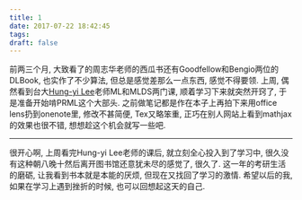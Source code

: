 ```yaml
---
title: 1
date: 2017-07-22 18:42:45
tags:
draft: false
---
```


前两三个月, 大致看了的周志华老师的西瓜书还有Goodfellow和Bengio两位的DLBook, 也实作了不少算法, 但总是感觉差那么一点东西, 感觉不得要领. 上周, 偶然看到台大[Hung-yi Lee](http://speech.ee.ntu.edu.tw/~tlkagk/courses.html)老师ML和MLDS两门课, 顺着学习下来就突然开窍了, 于是准备开始啃PRML这个大部头. 之前做笔记都是作在本子上再拍下来用office lens扔到onenote里, 修改不甚简便, Tex又略笨重, 正巧在别人网站上看到mathjax的效果也很不错, 想想趁这个机会就写一些吧. 

---
很开心啊, 上周看完Hung-yi Lee老师的课后, 就立刻全心投入到了学习中, 很久没有这种朝八晚十然后离开图书馆还意犹未尽的感觉了, 很久了. 这一年的考研生活的磨砺, 让我看到书本就是本能的厌烦, 但现在又找回了学习的激情. 希望以后的我, 如果在学习上遇到挫折的时候, 也可以回想起这天的自己.